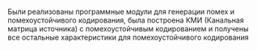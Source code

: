 Были реализованы программные модули для генерации помех и помехоустойчивого кодирования, была построена КМИ (Канальная матрица источника) с помехоустойчивым кодированием и получены все остальные характеристики для помехоустойчивого кодирования
